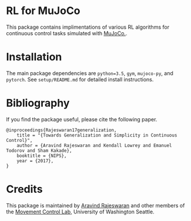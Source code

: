 # RL for MuJoCo

This package  contains implimentations of various RL algorithms for continuous control tasks simulated with [MuJoCo.](http://www.mujoco.org/).

# Installation
The main package dependencies are `python=3.5`, `gym`, `mujoco-py`, and `pytorch`. See `setup/README.md` for detailed install instructions.

# Bibliography
If you find the package useful, please cite the following paper.
```
@inproceedings{Rajeswaran17generalization, 
    title = "{Towards Generalization and Simplicity in Continuous Control}",
    author = {Aravind Rajeswaran and Kendall Lowrey and Emanuel Todorov and Sham Kakade},
    booktitle = {NIPS},
    year = {2017},
}
```

# Credits
This package is maintained by [Aravind Rajeswaran](http://aravindr93.github.io/) and other members of the [Movement Control Lab,](http://homes.cs.washington.edu/~todorov/) University of Washington Seattle.

